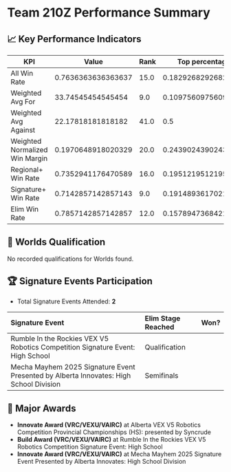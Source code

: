 # Team 210Z Performance Summary

## 📈 Key Performance Indicators
| KPI | Value | Rank | Top percentage |
| --- | ----- | ---- | ----- |
| All Win Rate | 0.7636363636363637 | 15.0 | 0.18292682926829268 |
| Weighted Avg For | 33.74545454545454 | 9.0 | 0.10975609756097561 |
| Weighted Avg Against | 22.17818181818182 | 41.0 | 0.5 |
| Weighted Normalized Win Margin | 0.1970648918020329 | 20.0 | 0.24390243902439024 |
| Regional+ Win Rate | 0.7352941176470589 | 16.0 | 0.1951219512195122 |
| Signature+ Win Rate | 0.7142857142857143 | 9.0 | 0.19148936170212766 |
| Elim Win Rate | 0.7857142857142857 | 12.0 | 0.15789473684210525 |


## 🎯 Worlds Qualification
No recorded qualifications for Worlds found.

## 🏆 Signature Events Participation
- Total Signature Events Attended: **2**

| Signature Event | Elim Stage Reached | Won? |
|:----------------|:-------------------|:----|
| Rumble In the Rockies VEX V5 Robotics Competition Signature Event: High School | Qualification |  |
| Mecha Mayhem 2025 Signature Event Presented by Alberta Innovates: High School Division | Semifinals |  |


## 🥇 Major Awards
- **Innovate Award (VRC/VEXU/VAIRC)** at Alberta VEX V5 Robotics Competition Provincial Championships (HS): presented by Syncrude
- **Build Award (VRC/VEXU/VAIRC)** at Rumble In the Rockies VEX V5 Robotics Competition Signature Event: High School
- **Innovate Award (VRC/VEXU/VAIRC)** at Mecha Mayhem 2025 Signature Event Presented by Alberta Innovates: High School Division

